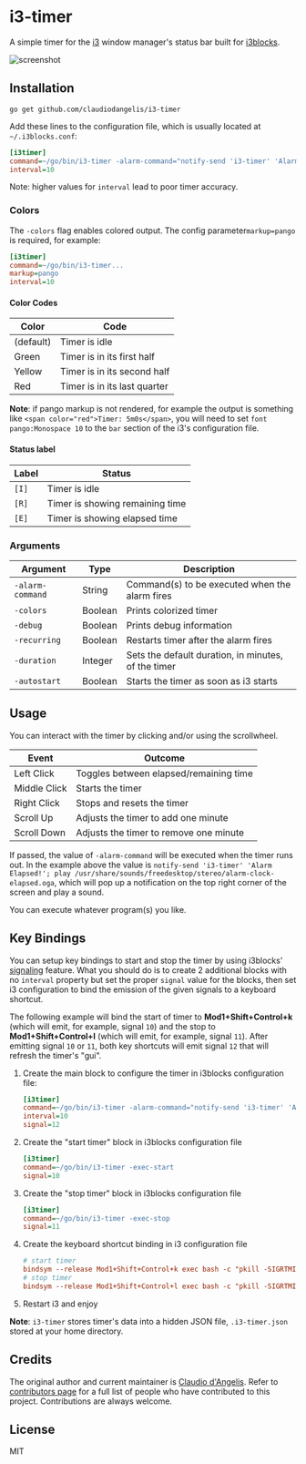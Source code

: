 # i3-timer

A simple timer for the [i3](https://i3wm.org/) window manager's status bar built for [i3blocks](https://github.com/vivien/i3blocks).

![screenshot](screenshot.png)

## Installation

```shell
go get github.com/claudiodangelis/i3-timer
```


Add these lines to the configuration file, which is usually located at `~/.i3blocks.conf`:

```ini
[i3timer]
command=~/go/bin/i3-timer -alarm-command="notify-send 'i3-timer' 'Alarm Elapsed!'; play /usr/share/sounds/freedesktop/stereo/alarm-clock-elapsed.oga"
interval=10
```

Note: higher values for `interval` lead to poor timer accuracy.

### Colors

The `-colors` flag enables colored output. The config parameter`markup=pango` is required, for example:

```ini
[i3timer]
command=~/go/bin/i3-timer...
markup=pango
interval=10
```

#### Color Codes

| Color | Code |
| ----- | ---- |
| (default) | Timer is idle  |
| Green | Timer is in its first half |
| Yellow | Timer is in its second half |
| Red | Timer is in its last quarter |


**Note**: if pango markup is not rendered, for example the output is something like `<span color="red">Timer: 5m0s</span>`, you will need to set `font pango:Monospace 10` to the `bar` section of the i3's configuration file.

#### Status label

| Label | Status |
| ----- | ------ |
| `[I]` | Timer is idle |
| `[R]` | Timer is showing remaining time |
| `[E]` | Timer is showing elapsed time |

### Arguments

| Argument | Type | Description |
| -------- | ---- | ----------- |
| `-alarm-command` | String | Command(s) to be executed when the  alarm fires |
| `-colors` | Boolean | Prints colorized timer |
| `-debug` | Boolean | Prints debug information |
| `-recurring` | Boolean | Restarts timer after the alarm fires |
| `-duration` | Integer | Sets the default duration, in minutes, of the timer |
| `-autostart` | Boolean | Starts the timer as soon as i3 starts |

## Usage



You can interact with the timer by clicking and/or using the scrollwheel.

| Event | Outcome |
| ----- | ------- |
| Left Click | Toggles between elapsed/remaining time |
| Middle Click | Starts the timer |
| Right Click | Stops and resets the timer |
| Scroll Up | Adjusts the timer to add one minute |
| Scroll Down | Adjusts the timer to remove one minute |



If passed, the value of `-alarm-command` will be executed when the timer runs out. In the example above the value is `notify-send 'i3-timer' 'Alarm Elapsed!'; play /usr/share/sounds/freedesktop/stereo/alarm-clock-elapsed.oga`, which will pop up a notification on the top right corner of the screen and play a sound.

You can execute whatever program(s) you like.

## Key Bindings

You can setup key bindings to start and stop the timer by using i3blocks' [signaling](https://github.com/vivien/i3blocks#signal) feature. What you should do is to create 2 additional blocks with no `interval` property but set the proper `signal` value for the blocks, then set i3 configuration to bind the emission of the given signals to a keyboard shortcut.

The following example will bind the start of timer to **Mod1+Shift+Control+k** (which will emit, for example, signal `10`) and the stop to **Mod1+Shift+Control+l** (which will emit, for example, signal `11`). After emitting signal `10` or `11`, both key shortcuts will emit signal `12` that will refresh the timer's "gui".


1. Create the main block to configure the timer in i3blocks configuration file:

    ```ini
    [i3timer]
    command=~/go/bin/i3-timer -alarm-command="notify-send 'i3-timer' 'Alarm Elapsed!'; play /usr/share/sounds/freedesktop/stereo/alarm-clock-elapsed.oga"
    interval=10
    signal=12
    ```

2. Create the "start timer" block  in i3blocks configuration file

    ```ini
    [i3timer]
    command=~/go/bin/i3-timer -exec-start
    signal=10
    ```

3. Create the "stop timer" block  in i3blocks configuration file

    ```ini
    [i3timer]
    command=~/go/bin/i3-timer -exec-stop
    signal=11
    ```

4. Create the keyboard shortcut binding in i3 configuration file
    ```ini
    # start timer
    bindsym --release Mod1+Shift+Control+k exec bash -c "pkill -SIGRTMIN+10 i3blocks && pkill -SIGRTMIN+12 i3blocks"
    # stop timer
    bindsym --release Mod1+Shift+Control+l exec bash -c "pkill -SIGRTMIN+11 i3blocks && pkill -SIGRTMIN+12 i3blocks"
    ```

5. Restart i3 and enjoy

**Note**: `i3-timer` stores timer's data into a hidden JSON file, `.i3-timer.json` stored at your home directory.


## Credits

The original author and current maintainer is [Claudio d'Angelis](https://github.com/claudiodangelis). Refer to [contributors page](https://github.com/claudiodangelis/i3-timer/graphs/contributors) for a full list of people who have contributed to this project. Contributions are always welcome.


## License 

MIT
